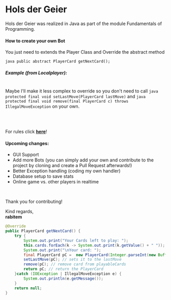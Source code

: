 # Hols der Geier
<p>
    Hols der Geier was realized in Java as part of the module Fundamentals of Programming. 
</p>

<p>
    <h4>How to create your own Bot</h4>
    You just need to extends the Player Class and Override the abstract method
    <br>
</p>
    <code>java public abstract PlayerCard getNextCard();</code>
<p>
    <h5>Example (from Localplayer):</h5>
</p>
<p>
    <br>
    Maybe I'll make it less complex to override so you don't need to call <code>java protected final void setLastMove(PlayerCard lastMove)</code> and
    <code>java protected final void remove(final PlayerCard c) throws IllegalMoveException</code> on your own.
</p>
<br>
<br>
<p>
    For rules click <a href = "https://de.wikipedia.org/wiki/Hol%E2%80%99s_der_Geier" ><b>here</b></a>!
</p>
<p>
    <h4>Upcoming changes:</h4>
    <ul>
        <li>GUI Support</li>
        <li>Add more Bots (you can simply add your own and contribute to the project by cloning and create a Pull Request afterwards!)</li>
        <li>Better Exception handling (coding my own handler)</li>
        <li>Database setup to save stats</li>
        <li>Online game vs. other players in realtime</li>
    </ul>
</p>
<br>
<p>
    Thank you for contributing! <br>
</p>
    Kind regards,
<br>
    <b>rabitem</b>
    
```java
@Override
public PlayerCard getNextCard() {
    try {
        System.out.print("Your Cards left to play: ");
        this.cards.forEach(k -> System.out.print(k.getValue() + " "));
        System.out.print("\nYour card: ");
        final PlayerCard pC =  new PlayerCard(Integer.parseInt(new BufferedReader(new InputStreamReader(System.in)).readLine()));
        setLastMove(pC); // sets it to the lastMove
        remove(pC); // remove card from playableCards
        return pC; // return the PlayerCard
    }catch (IOException | IllegalMoveException e) {
        System.out.println(e.getMessage());
    }
    return null;
}
```
